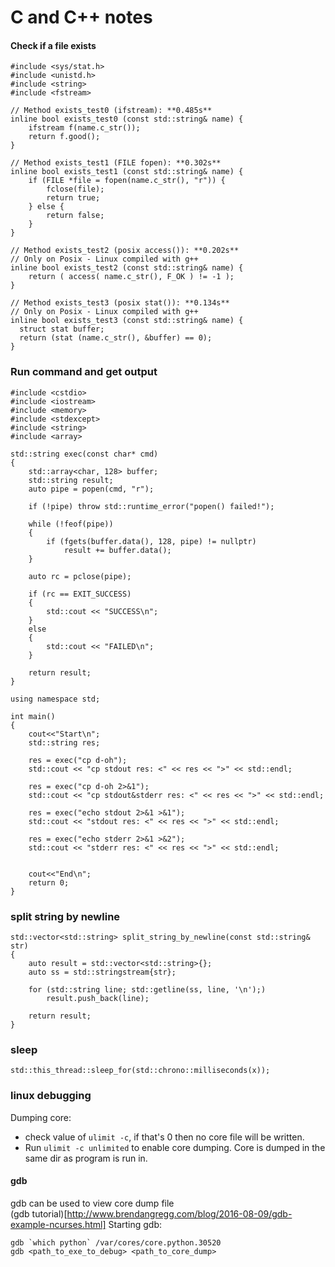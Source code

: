 # C and C++ notes

#### Check if a file exists

```
#include <sys/stat.h>
#include <unistd.h>
#include <string>
#include <fstream>

// Method exists_test0 (ifstream): **0.485s**
inline bool exists_test0 (const std::string& name) {
    ifstream f(name.c_str());
    return f.good();
}

// Method exists_test1 (FILE fopen): **0.302s**
inline bool exists_test1 (const std::string& name) {
    if (FILE *file = fopen(name.c_str(), "r")) {
        fclose(file);
        return true;
    } else {
        return false;
    }   
}

// Method exists_test2 (posix access()): **0.202s**
// Only on Posix - Linux compiled with g++
inline bool exists_test2 (const std::string& name) {
    return ( access( name.c_str(), F_OK ) != -1 );
}

// Method exists_test3 (posix stat()): **0.134s**
// Only on Posix - Linux compiled with g++
inline bool exists_test3 (const std::string& name) {
  struct stat buffer;   
  return (stat (name.c_str(), &buffer) == 0); 
}
```

### Run command and get output
```
#include <cstdio>
#include <iostream>
#include <memory>
#include <stdexcept>
#include <string>
#include <array>

std::string exec(const char* cmd)
{
    std::array<char, 128> buffer;
    std::string result;
    auto pipe = popen(cmd, "r");
    
    if (!pipe) throw std::runtime_error("popen() failed!");
    
    while (!feof(pipe))
    {
        if (fgets(buffer.data(), 128, pipe) != nullptr)
            result += buffer.data();
    }
    
    auto rc = pclose(pipe);
    
    if (rc == EXIT_SUCCESS)
    {
        std::cout << "SUCCESS\n";
    }
    else
    {
        std::cout << "FAILED\n";
    }
    
    return result;
}

using namespace std;

int main()
{
    cout<<"Start\n";
    std::string res;
    
    res = exec("cp d-oh");
    std::cout << "cp stdout res: <" << res << ">" << std::endl;

    res = exec("cp d-oh 2>&1");
    std::cout << "cp stdout&stderr res: <" << res << ">" << std::endl;

    res = exec("echo stdout 2>&1 >&1");
    std::cout << "stdout res: <" << res << ">" << std::endl;
    
    res = exec("echo stderr 2>&1 >&2");
    std::cout << "stderr res: <" << res << ">" << std::endl;
    

    cout<<"End\n";
    return 0;
}
```

### split string by newline
```
std::vector<std::string> split_string_by_newline(const std::string& str)
{
    auto result = std::vector<std::string>{};
    auto ss = std::stringstream{str};

    for (std::string line; std::getline(ss, line, '\n');)
        result.push_back(line);

    return result;
}
```

### sleep
```
std::this_thread::sleep_for(std::chrono::milliseconds(x));
```

### linux debugging
Dumping core:  
- check value of `ulimit -c`, if that's 0 then no core file will be written. 
- Run `ulimit -c unlimited` to enable core dumping. Core is dumped in the same dir as program is run in.

#### gdb
gdb can be used to view core dump file  
(gdb tutorial)[http://www.brendangregg.com/blog/2016-08-09/gdb-example-ncurses.html]
Starting gdb:
```
gdb `which python` /var/cores/core.python.30520
gdb <path_to_exe_to_debug> <path_to_core_dump>
```
